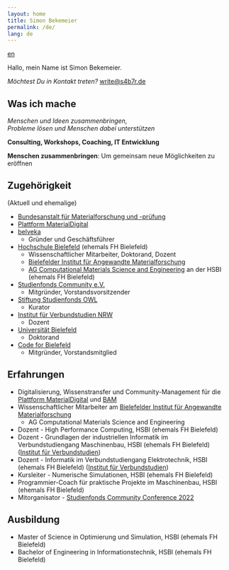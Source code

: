 ```yaml
---
layout: home
title: Simon Bekemeier
permalink: /de/
lang: de
---
```


[en](/)

Hallo, mein Name ist Simon Bekemeier.

*Möchtest Du in Kontakt treten?* [write@s4b7r.de](mailto:write@s4b7r.de)

## Was ich mache

*Menschen und Ideen zusammenbringen,* <br>
*Probleme lösen und Menschen dabei unterstützen*

**Consulting, Workshops, Coaching, IT Entwicklung**

**Menschen zusammenbringen**: Um gemeinsam neue Möglichkeiten zu eröffnen

## Zugehörigkeit

(Aktuell und ehemalige)

- [Bundesanstalt für Materialforschung und -prüfung](https://www.bam.de/)
- [Plattform MaterialDigital](https://www.materialdigital.de/)
- [belveka](https://belveka.eu/)
    - Gründer und Geschäftsführer
- [Hochschule Bielefeld](https://www.hsbi.de/) (ehemals FH Bielefeld)
    - Wissenschaftlicher Mitarbeiter, Doktorand, Dozent
    - [Bielefelder Institut für Angewandte Materialforschung](https://www.hsbi.de/bifam)
    - [AG Computational Materials Science and Engineering](https://www.hsbi.de/ium/forschung/arbeitsgruppen/computational-materials-science-and-engineering) an der HSBI (ehemals FH Bielefeld)
- [Studienfonds Community e.V.](https://studienfondscommunity.de/)
    - Mitgründer, Vorstandsvorsitzender
- [Stiftung Studienfonds OWL](https://www.studienfonds-owl.de/)
    - Kurator
- [Institut für Verbundstudien NRW](https://www.verbundstudium.de/)
    - Dozent
- [Universität Bielefeld](https://www.uni-bielefeld.de/)
    - Doktorand
- [Code for Bielefeld](https://codefor.de/bielefeld/)
    - Mitgründer, Vorstandsmitglied

## Erfahrungen

- Digitalisierung, Wissenstransfer und Community-Management für die [Plattform MaterialDigital](https://www.materialdigital.de/) und [BAM](https://www.bam.de/)
- Wissenschaftlicher Mitarbeiter am [Bielefelder Institut für Angewandte Materialforschung](https://www.hsbi.de/bifam)
    - AG Computational Materials Science and Engineering
- Dozent - High Performance Computing, HSBI (ehemals FH Bielefeld)
- Dozent - Grundlagen der industriellen Informatik im Verbundstudiengang Maschinenbau, HSBI (ehemals FH Bielefeld) ([Institut für Verbundstudien](https://www.verbundstudium.de/))
- Dozent - Informatik im Verbundstudiengang Elektrotechnik, HSBI (ehemals FH Bielefeld) ([Institut für Verbundstudien](https://www.verbundstudium.de/))
- Kursleiter - Numerische Simulationen, HSBI (ehemals FH Bielefeld)
- Programmier-Coach für praktische Projekte im Maschinenbau, HSBI (ehemals FH Bielefeld)
- Mitorganisator - [Studienfonds Community Conference 2022](https://studienfondscommunity.de/kick-off-gelungen-die-studienfonds-community-conference-2022/)

## Ausbildung

- Master of Science in Optimierung und Simulation, HSBI (ehemals FH Bielefeld)
- Bachelor of Engineering in Informationstechnik, HSBI (ehemals FH Bielefeld)

